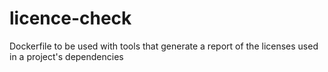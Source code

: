 # licence-check
Dockerfile to be used with tools that generate a report of the licenses used in a project's dependencies

